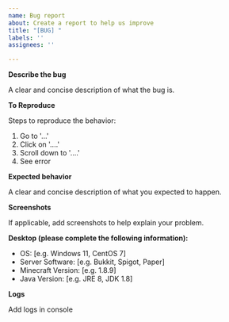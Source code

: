 ```yaml
---
name: Bug report
about: Create a report to help us improve
title: "[BUG] "
labels: ''
assignees: ''

---
```


**Describe the bug**

A clear and concise description of what the bug is.

**To Reproduce**

Steps to reproduce the behavior:
1. Go to '...'
2. Click on '....'
3. Scroll down to '....'
4. See error

**Expected behavior**

A clear and concise description of what you expected to happen.

**Screenshots**

If applicable, add screenshots to help explain your problem.

**Desktop (please complete the following information):**

 - OS: [e.g. Windows 11, CentOS 7]
 - Server Software: [e.g. Bukkit, Spigot, Paper]
 - Minecraft Version: [e.g. 1.8.9]
 - Java Version: [e.g. JRE 8, JDK 1.8]

**Logs**

Add logs in console
